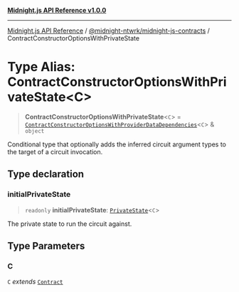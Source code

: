 [**Midnight.js API Reference v1.0.0**](../../../README.md)

***

[Midnight.js API Reference](../../../packages.md) / [@midnight-ntwrk/midnight-js-contracts](../README.md) / ContractConstructorOptionsWithPrivateState

# Type Alias: ContractConstructorOptionsWithPrivateState\<C\>

> **ContractConstructorOptionsWithPrivateState**\<`C`\> = [`ContractConstructorOptionsWithProviderDataDependencies`](ContractConstructorOptionsWithProviderDataDependencies.md)\<`C`\> & `object`

Conditional type that optionally adds the inferred circuit argument types to
the target of a circuit invocation.

## Type declaration

### initialPrivateState

> `readonly` **initialPrivateState**: [`PrivateState`](../../midnight-js-types/type-aliases/PrivateState.md)\<`C`\>

The private state to run the circuit against.

## Type Parameters

### C

`C` *extends* [`Contract`](../../midnight-js-types/interfaces/Contract.md)
